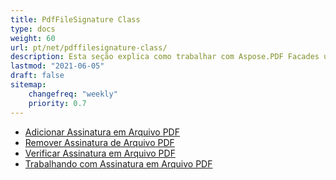 ```yaml
---
title: PdfFileSignature Class
type: docs
weight: 60
url: pt/net/pdffilesignature-class/
description: Esta seção explica como trabalhar com Aspose.PDF Facades usando a classe PdfFileSignature.
lastmod: "2021-06-05"
draft: false
sitemap:
    changefreq: "weekly"
    priority: 0.7
---
```


- [Adicionar Assinatura em Arquivo PDF](/pdf/net/add-signature-in-pdf/)
- [Remover Assinatura de Arquivo PDF](/pdf/net/remove-signature-from-pdf/)
- [Verificar Assinatura em Arquivo PDF](/pdf/net/verify-signature-in-pdf/)
- [Trabalhando com Assinatura em Arquivo PDF](/pdf/net/add-signature-in-pdf/)
